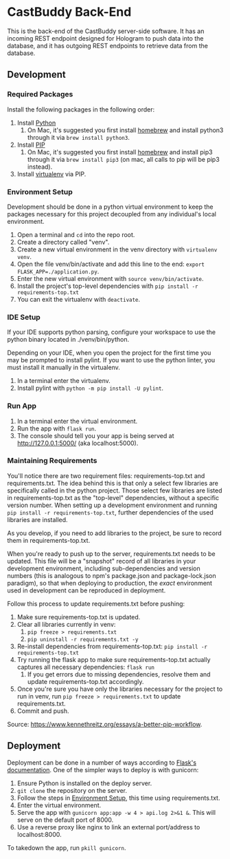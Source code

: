 # CastBuddy Back-End

This is the back-end of the CastBuddy server-side software. It has an incoming REST endpoint designed for Hologram to push data into the database, and it has outgoing REST endpoints to retrieve data from the database.

## Development

### Required Packages

Install the following packages in the following order:

1. Install [Python](https://wiki.python.org/moin/BeginnersGuide/Download)
    1. On Mac, it's suggested you first install [homebrew](https://brew.sh/) and install python3 through it via `brew install python3`.
1. Install [PIP](https://pip.pypa.io/en/stable/installing/)
    1. On Mac, it's suggested you first install [homebrew](https://brew.sh/) and install pip3 through it via `brew install pip3` (on mac, all calls to pip will be pip3 instead).
1. Install [virtualenv](https://virtualenv.pypa.io/en/stable/installation/) via PIP.

### Environment Setup

Development should be done in a python virtual environment to keep the packages necessary for this project decoupled from any individual's local environment.

1. Open a terminal and `cd` into the repo root.
1. Create a directory called "venv".
1. Create a new virtual environment in the venv directory with `virtualenv venv`.
1. Open the file venv/bin/activate and add this line to the end: `export FLASK_APP=./application.py`.
1. Enter the new virtual environment with `source venv/bin/activate`.
1. Install the project's top-level dependencies with `pip install -r requirements-top.txt`
1. You can exit the virtualenv with `deactivate`.

### IDE Setup

If your IDE supports python parsing, configure your workspace to use the python binary located in ./venv/bin/python.

Depending on your IDE, when you open the project for the first time you may be prompted to install pylint. If you want to use the python linter, you must install it manually in the virtualenv.

1. In a terminal enter the virtualenv.
1. Install pylint with `python -m pip install -U pylint`.

### Run App

1. In a terminal enter the virtual environment.
1. Run the app with `flask run`.
1. The console should tell you your app is being served at http://127.0.0.1:5000/ (aka localhost:5000).

### Maintaining Requirements

You'll notice there are two requirement files: requirements-top.txt and requirements.txt. The idea behind this is that only a select few libraries are specifically called in the python project. Those select few libraries are listed in requirements-top.txt as the "top-level" dependencies, without a specific version number. When setting up a development environment and running `pip install -r requirements-top.txt`, further dependencies of the used libraries are installed.

As you develop, if you need to add libraries to the project, be sure to record them in requirements-top.txt.

When you're ready to push up to the server, requirements.txt needs to be updated. This file will be a "snapshot" record of all libraries in your development environment, including sub-dependencies and version numbers (this is analogous to npm's package.json and package-lock.json paradigm), so that when deploying to production, the _exact_ environment used in development can be reproduced in deployment.

Follow this process to update requirements.txt before pushing:

1. Make sure requirements-top.txt is updated.
1. Clear all libraries currently in venv:
    1. `pip freeze > requirements.txt`
    1. `pip uninstall -r requirements.txt -y`
1. Re-install dependencies from requirements-top.txt: `pip install -r requirements-top.txt`
1. Try running the flask app to make sure requirements-top.txt actually captures all necessary dependencies: `flask run`
    1. If you get errors due to missing dependencies, resolve them and update requirements-top.txt accordingly.
1. Once you're sure you have only the libraries necessary for the project to run in venv, run `pip freeze > requirements.txt` to update requirements.txt.
1. Commit and push.

Source: https://www.kennethreitz.org/essays/a-better-pip-workflow.

## Deployment

Deployment can be done in a number of ways according to [Flask's documentation](http://flask.pocoo.org/docs/0.12/deploying/). One of the simpler ways to deploy is with gunicorn:

1. Ensure Python is installed on the deploy server.
1. `git clone` the repository on the server.
1. Follow the steps in [Environment Setup](environment-setup), this time using requirements.txt.
1. Enter the virtual environment.
1. Serve the app with `gunicorn app:app -w 4 > api.log 2>&1 &`. This will serve on the default port of 8000.
1. Use a reverse proxy like nginx to link an external port/address to localhost:8000.

To takedown the app, run `pkill gunicorn`.
